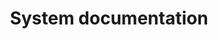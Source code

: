 ---
lang: en
layout: doc
permalink: /doc/system-doc/
redirect_from:
- /en/doc/system-doc/
- /doc/SystemDoc/
- /wiki/SystemDoc/
redirect_to:
- /doc/#developer-documentation
ref: 62
title: System documentation
---